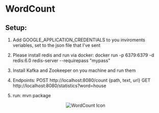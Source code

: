 # WordCount

## Setup:

1. Add GOOGLE_APPLICATION_CREDENTIALS to you inviroments veriables, set to the json file that I've sent

2. Please install redis and run via docker:
docker run -p 6379:6379 -d redis:6.0 redis-server --requirepass "mypass"

3. Install Kafka and Zookeeper on you machine and run them

4. Endpoints:
POST http://localhost:8080/count
{path, text, url}
GET http://localhost:8080/statistics?word=house

5. run: mvn package

<p align = "center"><img src="https://i.ibb.co/mvymRbj/Screen-Shot-2020-12-05-at-5-19-25-PM.png" alt="WordCount Icon"/></p>
